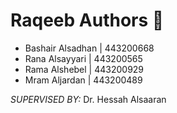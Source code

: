 # Raqeeb Authors 📝
- Bashair Alsadhan |  443200668
- Rana Alsayyari     |  443200565
- Rama Alshebel      |  443200929
- Mram Aljardan      |  443200489

*SUPERVISED BY:* Dr. Hessah Alsaaran
